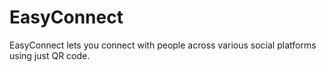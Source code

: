 # EasyConnect
EasyConnect lets you connect with people across various social platforms using just QR code.
